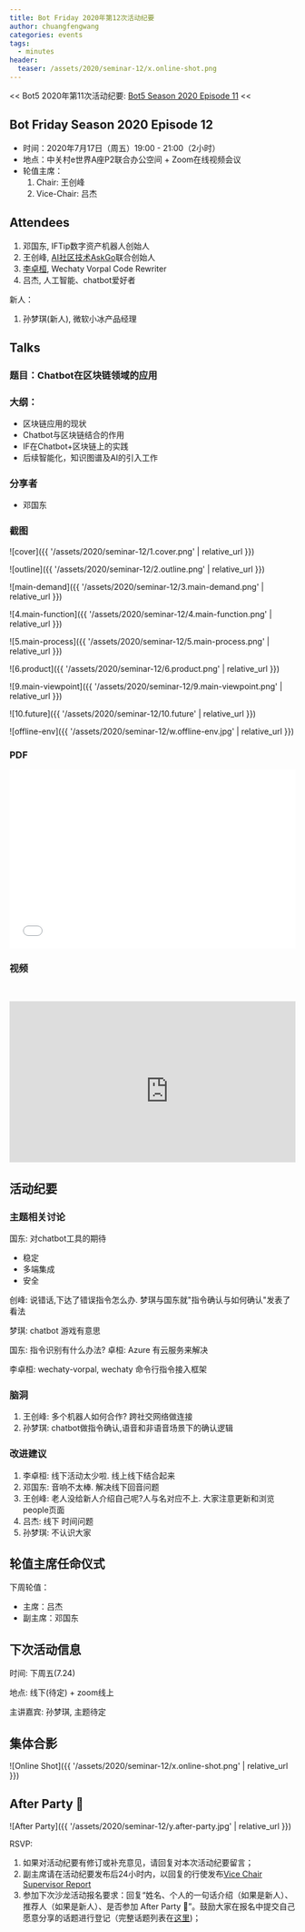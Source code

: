 ```yaml
---
title: Bot Friday 2020年第12次活动纪要
author: chuangfengwang
categories: events
tags:
  - minutes
header:
  teaser: /assets/2020/seminar-12/x.online-shot.png
---
```


<< Bot5 2020年第11次活动纪要: [Bot5 Season 2020 Episode 11](https://www.bot5.ml/events/seminar-minutes-2020-11/) <<

## Bot Friday Season 2020 Episode 12

- 时间：2020年7月17日（周五）19:00 - 21:00（2小时）
- 地点：中关村e世界A座P2联合办公空间 + Zoom在线视频会议
- 轮值主席：
    1. Chair: 王创峰
    2. Vice-Chair: 吕杰

## Attendees

1. 邓国东, IFTip数字资产机器人创始人
2. 王创峰, [AI社区技术AskGo](https://www.askgo.cn)联合创始人
3. [李卓桓](/people/huan/), Wechaty Vorpal Code Rewriter
4. 吕杰, 人工智能、chatbot爱好者

新人：

1. 孙梦琪(新人), 微软小冰产品经理

## Talks

### 题目：Chatbot在区块链领域的应用

### 大纲：

- 区块链应用的现状
- Chatbot与区块链结合的作用
- IF在Chatbot+区块链上的实践
- 后续智能化，知识图谱及AI的引入工作

### 分享者

- 邓国东

### 截图

![cover]({{ '/assets/2020/seminar-12/1.cover.png' | relative_url }})

![outline]({{ '/assets/2020/seminar-12/2.outline.png' | relative_url }})

![main-demand]({{ '/assets/2020/seminar-12/3.main-demand.png' | relative_url }})

![4.main-function]({{ '/assets/2020/seminar-12/4.main-function.png' | relative_url }})

![5.main-process]({{ '/assets/2020/seminar-12/5.main-process.png' | relative_url }})

![6.product]({{ '/assets/2020/seminar-12/6.product.png' | relative_url }})

![9.main-viewpoint]({{ '/assets/2020/seminar-12/9.main-viewpoint.png' | relative_url }})

![10.future]({{ '/assets/2020/seminar-12/10.future' | relative_url }})

![offline-env]({{ '/assets/2020/seminar-12/w.offline-env.jpg' | relative_url }})

### PDF

<div class="video-container" style="
    position: relative;
    padding-bottom:56.25%;
    padding-top:30px;
    height:0;
    overflow:hidden;
">
  <iframe
    src='{{ '/assets/js/viewer-js/#/assets/2020/seminar-12/chatbot-in-blockchain.pdf' | relative_url }}'
    width='560'
    height='315'
    allowfullscreen
    webkitallowfullscreen
    frameborder="0"
    style="
      position: absolute;
      top:0;
      left:0;
      width:100%;
      height:100%;
    "
  ></iframe>
</div>

### 视频

<div class="video-container" style="
    position: relative;
    padding-bottom:56.25%;
    padding-top:30px;
    height:0;
    overflow:hidden;
">
<iframe width="560" height="315" src="https://www.youtube.com/embed/qTPJBYdMk1E" frameborder="0" allow="accelerometer; autoplay; encrypted-media; gyroscope; picture-in-picture" allowfullscreen></iframe>
</div>

## 活动纪要

### 主题相关讨论

国东: 对chatbot工具的期待

- 稳定
- 多端集成
- 安全

创峰: 说错话,下达了错误指令怎么办. 梦琪与国东就"指令确认与如何确认"发表了看法

梦琪: chatbot 游戏有意思

国东: 指令识别有什么办法? 卓桓: Azure 有云服务来解决

李卓桓: wechaty-vorpal, wechaty 命令行指令接入框架

### 脑洞

1. 王创峰: 多个机器人如何合作? 跨社交网络做连接
2. 孙梦琪: chatbot做指令确认,语音和非语音场景下的确认逻辑

### 改进建议

1. 李卓桓: 线下活动太少啦. 线上线下结合起来
2. 邓国东: 音响不太棒. 解决线下回音问题
3. 王创峰: 老人没给新人介绍自己呢?人与名对应不上. 大家注意更新和浏览people页面
4. 吕杰: 线下 时间问题
5. 孙梦琪: 不认识大家

## 轮值主席任命仪式

下周轮值：

- 主席：吕杰
- 副主席：邓国东

## 下次活动信息

时间: 下周五(7.24)

地点: 线下(待定) + zoom线上

主讲嘉宾: 孙梦琪, 主题待定

## 集体合影

![Online Shot]({{ '/assets/2020/seminar-12/x.online-shot.png' | relative_url }})

## After Party 🍻

![After Party]({{ '/assets/2020/seminar-12/y.after-party.jpg' | relative_url }})

RSVP:

1. 如果对活动纪要有修订或补充意见，请回复对本次活动纪要留言；
2. 副主席请在活动纪要发布后24小时内，以回复的行使发布[Vice Chair Supervisor Report](/manuals/chair/#vice-chair-supervisor-report)
3. 参加下次沙龙活动报名要求：回复“姓名、个人的一句话介绍（如果是新人）、推荐人（如果是新人）、是否参加 After Party 🍻”。鼓励大家在报名中提交自己愿意分享的话题进行登记（完整话题列表在[这里](https://www.bot5.ml/talks/))；
